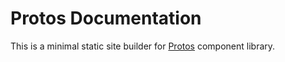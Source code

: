 # Protos Documentation

This is a minimal static site builder for
[Protos](https://github.com/inhouse-work/protos) component library.
